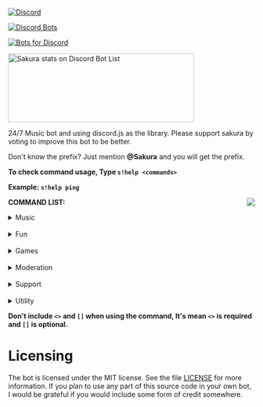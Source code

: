 
[![Discord](https://discordapp.com/api/guilds/492345609928572948/embed.png)](https://discord.gg/BTckadf)

[![Discord Bots](https://discordbots.org/api/widget/500893309514940432.svg?usernamecolor=4e17b5&topcolor=2d54ff&middlecolor=442b0&datacolor=f442e5&highlightcolor=424bf4&labelcolor=eff0f9)](https://discordbots.org/bot/500893309514940432)

[![Bots for Discord](https://botsfordiscord.com/api/bot/500893309514940432/widget)](https://botsfordiscord.com/bots/500893309514940432) 


<a href="https://discordbotlist.com/bots/500893309514940432">
	<img 
		width="380" 
		height="140" 
		src="https://discordbotlist.com/bots/500893309514940432/widget" 
		alt="Sakura stats on Discord Bot List">
</a>



24/7 Music bot and using discord.js as the library. Please support sakura by voting to improve this bot to be better.

Don't know the prefix? Just mention **@Sakura** and you will get the prefix.



**To check command usage, Type `s!help <commands>`**

**Example: `s!help ping`**

<img src="https://cdn.discordapp.com/avatars/500893309514940432/93f5811f50cdae6c05afa18ac62aee91.png?size=512" align="right">


**COMMAND LIST:**

<details>
<summary>Music</summary>
<br>

```
 s!search <Song Name>
 s!play <Song Name>
 s!loop
 s!shuffle
 s!lyrics <Song Name>
 s!np
 s!queue
 s!skip
 s!stop
 s!pause
 s!resume
 s!volume [1 - 100]
```

</details>
<br>
<details>
<summary>Fun</summary>
<br>

```
s!8ball <questions>
s!beautiful [@mention|id]
s!clapify [text]
s!clyde <text>
s!neko
s!f
s!owoify <text>
s!ratewaifu <mention|text>
s!sakura
s!say <text>
s!ship <@user1 @user2>
s!tableflip`
s!triggered [mention|id]
```

</details>
<br>
<details>
<summary>Games</summary>
<br>
	
```
s!akinator
s!connect4 [mention]
s!dice
s!hungergame <tribute>
s!lessons
s!tictactoe [mention]
```
</details>
<br>
<details>
<summary>Moderation</summary>
<br>

```
s!logging
s!welcomeimg
s!setprefix
```
	
</details>
<br>
<details>
<summary>Support</summary>
<br>
	
```
- `s!bugreport <bug content>`
- `s!donate`
- `s!invite`
- `s!vote`
```

</details>
<br>
<details>
<summary>Utility</summary>
<br>
	
```
- `s!avatar [mention|id]`
- `s!changelog`
- `s!dbl <options> <@bot>`
- `s!discrim <discriminator>`
- `s!help`
- `s!ping`
- `s!server [info|roles|emojis]`
- `s!stats`
- `s!shardinfo`
- `s!botinfo`
- `s!youtube <query>`

```
</details>

**Don't include `<>` and `[]` when using the command, It's mean `<>` is required and `[]` is optional.**


# Licensing 

The bot is licensed under the MIT license. See the file [LICENSE](https://github.com/SharifPoetra/sakura/blob/master/LICENSE) for more information. If you plan to use any part of this source code in your own bot, I would be grateful if you would include some form of credit somewhere.


